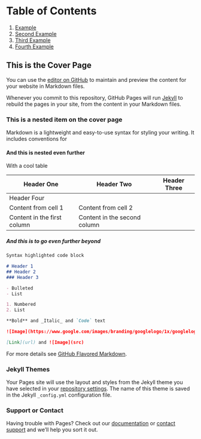 # Table of Contents
1. [Example](#Example)
2. [Second Example](#example2)
3. [Third Example](#third-example)
4. [Fourth Example](#fourth-example)


## This is the Cover Page

You can use the [editor on GitHub](https://github.com/jbaker217/jbaker217.github.io/edit/master/index.md) to maintain and preview the content for your website in Markdown files.

Whenever you commit to this repository, GitHub Pages will run [Jekyll](https://jekyllrb.com/) to rebuild the pages in your site, from the content in your Markdown files.

### This is a nested item on the cover page

Markdown is a lightweight and easy-to-use syntax for styling your writing. It includes conventions for

#### And this is nested even further
With a cool table

Header One | Header Two | Header Three |
---------- | ---------- | ------------ |
|           Header Four                |
Content from cell 1 | Content from cell 2
Content in the first column | Content in the second column

##### And this is to go even further beyond

```markdown
Syntax highlighted code block

# Header 1
## Header 2
### Header 3

- Bulleted
- List

1. Numbered
2. List

**Bold** and _Italic_ and `Code` text

![Image](https://www.google.com/images/branding/googlelogo/1x/googlelogo_color_272x92dp.png)

[Link](url) and ![Image](src)
```

For more details see [GitHub Flavored Markdown](https://guides.github.com/features/mastering-markdown/).

### Jekyll Themes

Your Pages site will use the layout and styles from the Jekyll theme you have selected in your [repository settings](https://github.com/jbaker217/jbaker217.github.io/settings). The name of this theme is saved in the Jekyll `_config.yml` configuration file.

### Support or Contact

Having trouble with Pages? Check out our [documentation](https://help.github.com/categories/github-pages-basics/) or [contact support](https://github.com/contact) and we’ll help you sort it out.
